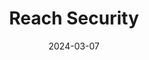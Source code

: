 ---  
layout: startup_page  
title: "Reach Security"  
id: "reach.security"  
permalink: "/reachsecurityreach.security03072024/"  
website: "https://reach.security/"  
funding_round: "Series A"  
funding_amount: "$20M"  
investors: "Ballistic Ventures, Artisanal Ventures, Mark McLaughlin, Denise Persson, Webb Investment Network, Ridge Ventures, TechOperators"  
about: "Reach Security uses advanced AI to help companies optimize their existing cybersecurity tools rather than adding more. It provides a 360-degree view of security effectiveness, prioritized improvement recommendations, and automation to empower security teams. This approach aims to improve cybersecurity posture without adding complexity."  
markets: "Cybersecurity, AI, Network Management Software, Business/Productivity Software, SaaS, Artificial Intelligence & Machine Learning, TMT"  
hq: "Sunnyvale, California, United States"  
founded_year: "2021"  
linkedin: "https://www.linkedin.com/company/reach-security"  
twitter: "https://twitter.com/ReachSecurity"  
instagram: ""  
facebook: ""  
crunchbase: "https://www.crunchbase.com/organization/reach-security"  
pitchbook: "https://pitchbook.com/profiles/company/521206-39"  

date_display: "07-Mar-2024"  
date: "2024-03-07"

# SEO Optimization  
meta_title: "Reach Security - Series A Funding ($20M)"  
meta_description: "Reach Security, Reach Security uses advanced AI to help companies optimize their existing cybersecurity tools rather than adding more. It provides a 360-degree view o..."  
meta_keywords: "Reach Security, Cybersecurity, AI, Network Management Software, Business/Productivity Software, SaaS, Artificial Intelligence & Machine Learning, TMT, Series A funding"  
canonical_url: "https://startup.projectstartups.com/reachsecurityreach.security03072024/"  
---
